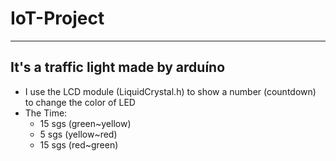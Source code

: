 <h1> IoT-Project </h1>
<hr>
<h2> It's a traffic light made by arduíno </h2>
<ul>
  <li> I use the LCD module (LiquidCrystal.h) to show a number (countdown) to change the color of LED </li>
  <li> The Time:
  <ul>
    <li> 15 sgs (green~yellow)</li>
    <li>5 sgs (yellow~red)</li>
    <li>15 sgs (red~green)</li>
  </ul
</ul>
